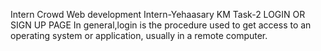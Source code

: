  Intern Crowd
 Web development Intern-Yehaasary KM
 Task-2  LOGIN OR SIGN UP PAGE
 In general,login is the procedure used to get access to an operating system or application,
 usually in a remote computer.
 
